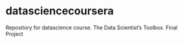 # datasciencecoursera
Repository for datascience course.  The Data Scientist’s Toolbox.
Final Project
